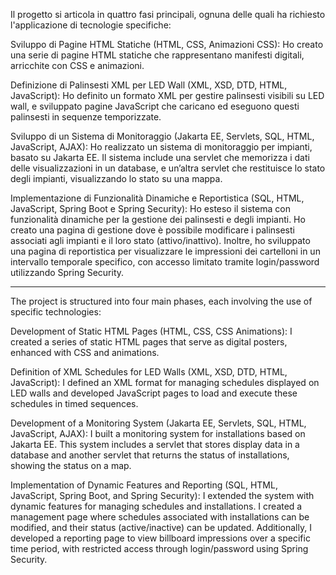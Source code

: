 Il progetto si articola in quattro fasi principali, ognuna delle quali ha richiesto l'applicazione di tecnologie specifiche:

Sviluppo di Pagine HTML Statiche (HTML, CSS, Animazioni CSS):
Ho creato una serie di pagine HTML statiche che rappresentano manifesti digitali, arricchite con CSS e animazioni. 

Definizione di Palinsesti XML per LED Wall (XML, XSD, DTD, HTML, JavaScript):
Ho definito un formato XML per gestire palinsesti visibili su LED wall, e sviluppato pagine JavaScript che caricano ed eseguono questi palinsesti in sequenze temporizzate.

Sviluppo di un Sistema di Monitoraggio (Jakarta EE, Servlets, SQL, HTML, JavaScript, AJAX):
Ho realizzato un sistema di monitoraggio per impianti, basato su Jakarta EE. Il sistema include una servlet che memorizza i dati delle visualizzazioni in un database, 
e un’altra servlet che restituisce lo stato degli impianti, visualizzando lo stato su una mappa.

Implementazione di Funzionalità Dinamiche e Reportistica (SQL, HTML, JavaScript, Spring Boot e Spring Security):
Ho esteso il sistema con funzionalità dinamiche per la gestione dei palinsesti e degli impianti. 
Ho creato una pagina di gestione dove è possibile modificare i palinsesti associati agli impianti e il loro stato (attivo/inattivo).
Inoltre, ho sviluppato una pagina di reportistica per visualizzare le impressioni dei cartelloni in un intervallo temporale specifico, 
con accesso limitato tramite login/password utilizzando Spring Security.

-----------------------------------------------------------------------------------------------------------------------------------------------------------------
The project is structured into four main phases, each involving the use of specific technologies:

Development of Static HTML Pages (HTML, CSS, CSS Animations): 
I created a series of static HTML pages that serve as digital posters, enhanced with CSS and animations.

Definition of XML Schedules for LED Walls (XML, XSD, DTD, HTML, JavaScript): 
I defined an XML format for managing schedules displayed on LED walls and developed JavaScript pages 
to load and execute these schedules in timed sequences.

Development of a Monitoring System (Jakarta EE, Servlets, SQL, HTML, JavaScript, AJAX): 
I built a monitoring system for installations based on Jakarta EE. This system includes a servlet that stores 
display data in a database and another servlet that returns the status of installations, showing the status on a map.

Implementation of Dynamic Features and Reporting (SQL, HTML, JavaScript, Spring Boot, and Spring Security): 
I extended the system with dynamic features for managing schedules and installations. 
I created a management page where schedules associated with installations can be modified, and their status (active/inactive) can be updated. 
Additionally, I developed a reporting page to view billboard impressions over a specific time period, with restricted access through login/password using Spring Security.
